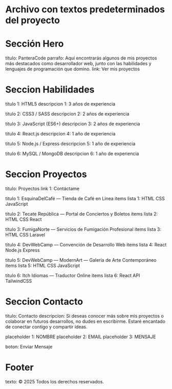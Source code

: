 # Archivo con textos predeterminados del proyecto

# Sección Hero
titulo: PanteraCode
parrafo: Aquí encontrarás algunos de mis proyectos más destacados como desarrollador web, junto con las habilidades y lenguajes de programación que domino.
link: Ver mis proyectos


# Seccion Habilidades
titulo 1: HTML5
descripcion 1: 3 años de experiencia

titulo 2: CSS3 / SASS
descripcion 2: 2 años de experiencia

titulo 3: JavaScript (ES6+)
descripcion 3: 2 años de experiencia

titulo 4: React.js
descripcion 4: 1 año de experiencia

titulo 5: Node.js / Express
descripcion 5: 1 año de experiencia

titulo 6: MySQL / MongoDB
descripcion 6: 1 año de experiencia


# Seccion Proyectos
titulo: Proyectos
link 1: Contáctame

titulo 1: EsquinaDelCafé — Tienda de Café en Línea
items lista 1: HTML CSS JavaScript

titulo 2: Tecate República — Portal de Conciertos y Boletos
items lista 2: HTML CSS React

titulo 3: FumigaNorte — Servicios de Fumigación Profesional
items lista 3: HTML CSS Laravel

titulo 4: DevWebCamp — Convención de Desarrollo Web
items lista 4: React Node.js Express

titulo 5: DevWebCamp — ModernArt — Galería de Arte Contemporáneo
items lista 5: HTML CSS JavaScript

titulo 6: Itch Idiomas — Traductor Online
items lista 6: React API TailwindCSS


# Seccion Contacto
titulo: Contacto
descripcion: Si deseas conocer más sobre mis proyectos o colaborar en futuros desarrollos, no dudes en escribirme. Estaré encantado de conectar contigo y compartir ideas.

placeholder 1: NOMBRE
placeholder 2: EMAIL
placeholder 3: MENSAJE

boton: Enviar Mensaje


# Footer
texto: © 2025 Todos los derechos reservados.